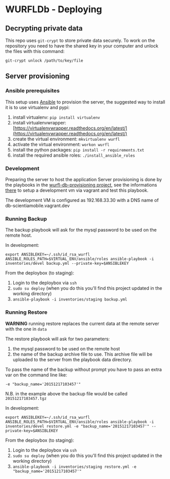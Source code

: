 # WURFLDb - Deploying

## Decrypting private data

This repo uses `git-crypt` to store private data securely. To work on the repository you need to have the shared key in your computer and unlock the files with this command:

```
git-crypt unlock /path/to/key/file
```

## Server provisioning


### Ansible prerequisites

This setup uses [Ansible](https://github.com/ansible/ansible) to provision the server, the suggested way to install it is to use virtualenv and pypi:

1. install virtualenv: ```pip install virtualenv```
2. install virtualenvwrapper: [https://virtualenvwrapper.readthedocs.org/en/latest/](https://virtualenvwrapper.readthedocs.org/en/latest/)
3. create the virtual environment: ```mkvirtualenv wurfl```
4. activate the virtual environment: ```workon wurfl```
5. install the python packages: ```pip install -r requirements.txt```
6. install the required ansible roles: ```./install_ansible_roles```

### Development

Preparing the server to host the application Server provisioning is done by the playbooks in the [wurfl-db-provisioning project](../wurfl-db-provisioning), see the informations [there](../wurfl-db-provisioning) to setup a development vm via vagrant and test this playbook.

The development VM is configured as 192.168.33.30 with a DNS name of db-scientiamobile.vagrant.dev

### Running Backup

The backup playbook will ask for the mysql password to be used on the remote host.

In development:

```
export ANSIBLEKEY=~/.ssh/id_rsa_wurfl
ANSIBLE_ROLES_PATH=$VIRTUAL_ENV/ansible/roles ansible-playbook -i inventories/devel backup.yml --private-key=$ANSIBLEKEY
```

From the deploybox (to staging):

1. Login to the deploybox via `ssh`
2. `sudo su deploy` (when you do this you'll find this project updated in the working directory)
3. `ansible-playbook -i inventories/staging backup.yml`

### Running Restore

**WARNING** running restore replaces the current data at the remote server with the one in `data`

The restore playbook will ask for two parameters:

1. the mysql password to be used on the remote host
2. the name of the backup archive file to use. This archive file will be uploaded to the server from the playbook data directory.

To pass the name of the backup without prompt you have to pass an extra var on the command line like:

```
-e "backup_name='20151217103457'"
```

N.B. in the example above the backup file would be called `20151217103457.tgz`

In development:

```
export ANSIBLEKEY=~/.ssh/id_rsa_wurfl
ANSIBLE_ROLES_PATH=$VIRTUAL_ENV/ansible/roles ansible-playbook -i inventories/devel restore.yml -e "backup_name='20151217103457'" --private-key=$ANSIBLEKEY
```

From the deploybox (to staging):

1. Login to the deploybox via `ssh`
2. `sudo su deploy` (when you do this you'll find this project updated in the working directory)
3. `ansible-playbook -i inventories/staging restore.yml -e "backup_name='20151217103457'"`
